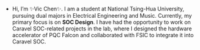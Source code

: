 - Hi, I’m ✨Vic Chen✨. I am a student at National Tsing-Hua University, pursuing dual majors in Electrical Engineering and Music. Currently, my primary focus is on **SOC Design**. I have had the opportunity to work on Caravel SOC-related projects in the lab, where I designed the hardware accelerator of PQC Falcon and collaborated with FSIC to integrate it into Caravel SOC.
<!---
vic9112/vic9112 is a ✨ special ✨ repository because its `README.md` (this file) appears on your GitHub profile.
You can click the Preview link to take a look at your changes.
--->
